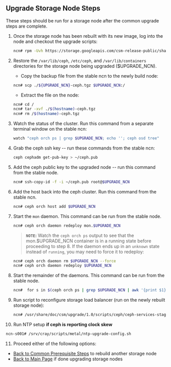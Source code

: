 <h2 id="storage-node-upgrade">Upgrade Storage Node Steps</h2>

These steps should be run for a storage node after the common upgrade steps are complete.

1. Once the storage node has been rebuilt with its new image, log into the node and checkout the upgrade scripts:

   ```bash
   ncn# rpm -Uvh https://storage.googleapis.com/csm-release-public/shasta-1.5/docs-csm-install/docs-csm-install-latest.noarch.rpm
   ```

2. Restore the `/var/lib/ceph`, `/etc/ceph`, and `/var/lib/containers` directories for the storage node being upgraded ($UPGRADE_NCN).

   - Copy the backup file from the stable ncn to the newly build node:

   ```bash
   ncn# scp ./${UPGRADE_NCN}-ceph.tgz $UPGRADE_NCN:/
   ```

   - Extract the file on the node:

   ```bash
   ncn# cd /
   ncn# tar -xvf ./$(hostname)-ceph.tgz
   ncn# rm /$(hostname)-ceph.tgz
   ```

3. Watch the status of the cluster.  Run this command from a separate terminal window on the stable ncn:

   ```bash
   watch "ceph orch ps | grep $UPGRADE_NCN; echo ''; ceph osd tree"
   ```

4. Grab the ceph ssh key -- run these commands from the stable ncn:

   ```bash
   ceph cephadm get-pub-key > ~/ceph.pub
   ```

5. Add the ceph public key to the upgraded node -- run this command from the stable node.

   ```bash
   ncn# ssh-copy-id -f -i ~/ceph.pub root@$UPGRADE_NCN
   ```

6. Add the host back into the ceph cluster.  Run this command from the stable ncn.

   ```bash
   ncn# ceph orch host add $UPGRADE_NCN
   ```

7. Start the `mon` daemon.  This command can be run from the stable node.

   ```bash
   ncn# ceph orch daemon redeploy mon.$UPGRADE_NCN
   ```

   > **`NOTE`:** Watch the `ceph orch ps` output to see that the mon.$UPGRADE_NCN container is in a running state before proceeding to step 8.  If the daemon ends up in an `unknown` state instead of `running`, you may need to force it to redeploy:
     ```bash
     ncn# ceph orch daemon rm $UPGRADE_NCN --force
     ncn# ceph orch daemon redeploy $UPGRADE_NCN
     ```

8. Start the remainder of the daemons. This command can be run from the stable node.

   ```bash
   ncn#  for s in $(ceph orch ps | grep $UPGRADE_NCN | awk '{print $1}'); do  ceph orch daemon start $s; done
   ```

9. Run script to reconfigure storage load balancer (run on the newly rebuilt storage node):

   ```bash
   ncn# /usr/share/doc/csm/upgrade/1.0/scripts/ceph/ceph-services-stage2.sh
   ```
10. Run NTP setup **if ceph is reporting clock skew**
```bash
ncn-s001# /srv/cray/scripts/metal/ntp-upgrade-config.sh
```

11. Proceed either of the following options:

   - [Back to Common Prerequisite Steps](../common/prerequisite-steps.md) to rebuild another storage node
   - [Back to Main Page](../../README.md) if done upgrading storage nodes